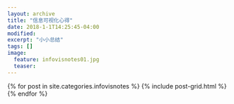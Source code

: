 ```yaml
---
layout: archive
title: "信息可视化心得"
date: 2018-1-1T14:25:45-04:00
modified:
excerpt: "小小总结"
tags: []
image: 
  feature: infovisnotes01.jpg
  teaser:
---
```



<div class="tiles">
{% for post in site.categories.infovisnotes %}
  {% include post-grid.html %}
{% endfor %}
</div><!-- /.tiles 把所有categories 有 infovisnotes 的列出来-->
